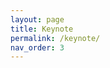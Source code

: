 ```yaml
---
layout: page
title: Keynote
permalink: /keynote/
nav_order: 3
---
```

<!--

<span style="font-size:20px;"> <strong> Short Bio:</strong>   Prof. Dr. Jochen L. Leidner is the Research Professor for Explainable and Responsible AI at Coburg University of Applied Sciences, Germany, and is a co-founder and CEO KnowledgeSpaces, a consultancy. His experience includes positions as Director of Research at Reuters and in London. He has built up and run several research/innovation teams in multiple countries. He was also the Royal Academy of Engineering Visiting Professor of Data Analytics at the Department of Computer Science, University of Sheffield, and continues to hold a visiting affiliation today. His background includes a Master's in computational linguistics, English and computer science (University of Erlangen-Nuremberg), a Master's in Computer Speech, Text and Internet Technology (University of Cambridge) and a PhD in Informatics (University of Edinburgh), which won the first ACM SIGIR Doctoral Consortium Award for his Ph.D. thesis work, in which he coined the term "topoym resolution". His scientific contributions include leading the teams that developed the QED and ALYSSA open-domain question answering systems (evaluated at US NIST/DARPA TREC), proposing new algorithms and comparing existing algorithms for spatial resolution of named entities, and information extraction of usual and unusual things (e.g. event extraction, company risk mining, analysis of possible adverse drug events from social media sources).  He has lived and worked in Germany, Scotland, the USA, Switzerland and London, and has taught at various universities (Erlangen, Saarbrücken, Frankfurt, Zurich and now Coburg), and is a scientific expert for the European Commission (FP7, H2020, Horizon Europe) and other funding bodies. He is an author, co-author or editor of over 100 mostly peer-reviewed publications (incl. one best paper award) and holds several patents in the areas of information retrieval, natural language processing, and mobile computing. He has been twice winner of the Thomson Reuters inventor of the year award for the best patent application. He is a Fellow of the Royal Geographical Society.


<span style="font-size:20px;"> <strong> Title:</strong> From Toponym Resolution to Advanced Models of Spatial Grounding: Past, Present and (One Possible) Future

<span style="font-size:20px;"> <strong> Abstract</strong> : The textual realm and the geographic/spatial realm intersect when we use human language to talk about geographic space. Various terms have been used to talk about this intersection ("geoparsing", "georeferencing", "toponym resolution", "spatial grounding" etc.) and related applications such as geographic information retrieval. In this keynote, I will review some things that the community has accomplished since 2003, what occupies people's minds at the moment, and I will raise a few research questions that would be interesting to answer, or that would unlock the potential for new kinds of applications. I conclude with some personal conjectures about how one version of the future might look like.

-->
